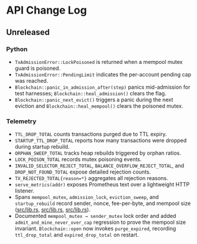 # API Change Log

## Unreleased

### Python
- `TxAdmissionError::LockPoisoned` is returned when a mempool mutex guard is poisoned.
- `TxAdmissionError::PendingLimit` indicates the per-account pending cap was reached.
- `Blockchain::panic_in_admission_after(step)` panics mid-admission for test harnesses;
  `Blockchain::heal_admission()` clears the flag.
- `Blockchain::panic_next_evict()` triggers a panic during the next eviction and
  `Blockchain::heal_mempool()` clears the poisoned mutex.

### Telemetry
- `TTL_DROP_TOTAL` counts transactions purged due to TTL expiry.
- `STARTUP_TTL_DROP_TOTAL` reports how many transactions were dropped during
  startup rebuild.
- `ORPHAN_SWEEP_TOTAL` tracks heap rebuilds triggered by orphan ratios.
- `LOCK_POISON_TOTAL` records mutex poisoning events.
- `INVALID_SELECTOR_REJECT_TOTAL`, `BALANCE_OVERFLOW_REJECT_TOTAL`, and
  `DROP_NOT_FOUND_TOTAL` expose detailed rejection counts.
- `TX_REJECTED_TOTAL{reason=*}` aggregates all rejection reasons.
- `serve_metrics(addr)` exposes Prometheus text over a lightweight HTTP listener.
- Spans `mempool_mutex`, `admission_lock`, `eviction_sweep`, and
  `startup_rebuild` record sender, nonce, fee-per-byte, and mempool size
  ([src/lib.rs](src/lib.rs#L1065-L1081),
  [src/lib.rs](src/lib.rs#L1535-L1541),
  [src/lib.rs](src/lib.rs#L1615-L1650)).
- Documented `mempool_mutex → sender_mutex` lock order and added
  `admit_and_mine_never_over_cap` regression to prove the mempool size
  invariant. `Blockchain::open` now invokes `purge_expired`, recording
  `ttl_drop_total` and `expired_drop_total` on restart.
